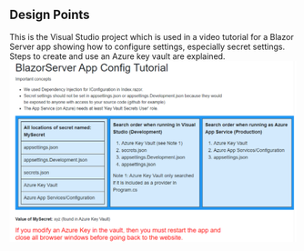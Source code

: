 ﻿## Design Points
This is the Visual Studio project which is used in a video tutorial for a Blazor Server app showing how to configure 
settings, especially secret settings.  Steps to create and use an Azure key vault are explained.
<br/>
![My Image](Documentation/images/PrimaryPage.png)
